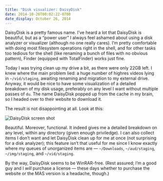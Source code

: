 ```yaml
---
title: "Disk visualizer: DaisyDisk"
date: 2014-10-26T00:02:22-0700
date_display: October 26, 2014
---
```

DaisyDisk is a pretty famous name. I’ve heard a lot that DaisyDisk is beautiful, but as a “power user” I always feel ashamed about using a disk analyzer or visualizer (although no one really cares). I’m pretty comfortable with doing most filesystem operations right in the shell, and for other tasks too tedious for the shell (like renaming a bunch of files with no obvious pattern), Finder (equipped with TotalFinder) works just fine.

Today I was trying clean up my drive a bit, as there were only 22GB left. I knew where the main problem lied: a huge number of highres videos lying in `~/vid/staging`, awaiting renaming and migration to my external drive. Anyway, it would be nice to have some visualization of a detailed breakdown of my disk usage, preferably on any level I want without multiple passes of `du`. The name DaisyDisk popped up from the cache in my brain, so I headed over to their website to download it.

The result is not disappointing at all. Look at this:

![DaisyDisk screen shot](https://i.imgur.com/vyIwSNQ.png)

Beautiful. Moreover, functional. It indeed gives me a detailed breakdown on any level, within any directory (given enough priviledge). I can also collect items I don’t want and let DaisyDisk clean up for me at once (not surprising for a disk analyzer); this feature isn’t that useful for me since I know exactly where my queues of unorganized items are — `~/Downloads`, `~/aud/staging`, `~/img/staging`, and `~/vid/staging`.

By the way, DaisyDisk seems to be WinRAR-free. (Rest assured; I’m a good guy and I *will* purchase a license — these days whether to purchase the website or the MAS version is a headache, though.)

